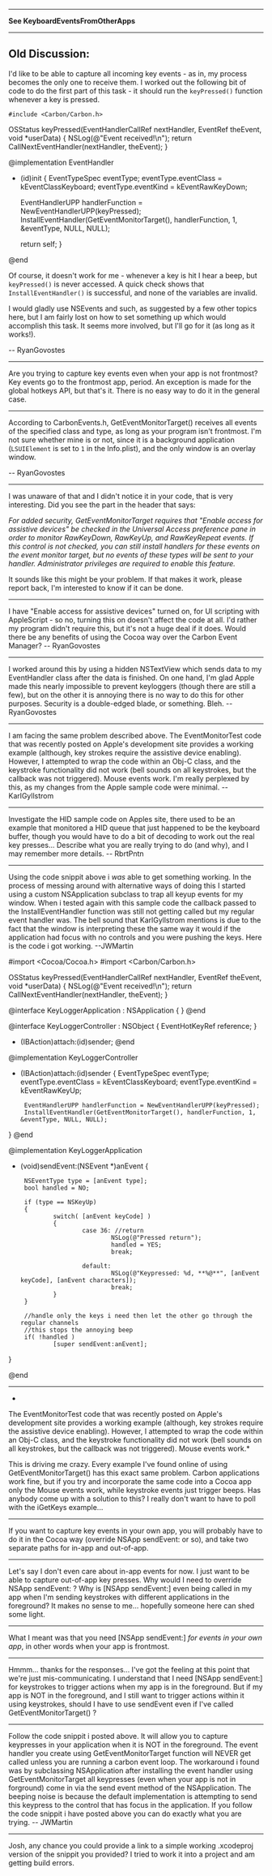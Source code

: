 




----
**See KeyboardEventsFromOtherApps**



----
**Old Discussion:**
----


I'd like to be able to capture all incoming key events - as in, my process becomes the only one to receive them. I worked out the following bit of code to do the first part of this task - it should run the <code>keyPressed()</code> function whenever a key is pressed.

    #include <Carbon/Carbon.h>

OSStatus keyPressed(EventHandlerCallRef nextHandler, EventRef theEvent, void *userData) {
	NSLog(@"Event received!\n");
	return CallNextEventHandler(nextHandler, theEvent);
}

@implementation EventHandler

- (id)init {
	EventTypeSpec eventType;
	eventType.eventClass = kEventClassKeyboard;
	eventType.eventKind = kEventRawKeyDown;
    
	EventHandlerUPP handlerFunction = NewEventHandlerUPP(keyPressed);
	InstallEventHandler(GetEventMonitorTarget(), handlerFunction, 1,
                                                  &eventType, NULL, NULL);
	
	return self;
}

@end

Of course, it doesn't work for me - whenever a key is hit I hear a beep, but <code>keyPressed()</code> is never accessed. A quick check shows that <code>InstallEventHandler()</code> is successful, and none of the variables are invalid.

I would gladly use NSEvent<nowiki/>s and such, as suggested by a few other topics here, but I am fairly lost on how to set something up which would accomplish this task. It seems more involved, but I'll go for it (as long as it works!).

-- RyanGovostes

----

Are you trying to capture key events even when your app is not frontmost? Key events go to the frontmost app, period. An exception is made for the global hotkeys API, but that's it. There is no easy way to do it in the general case.

----

According to CarbonEvents.h, GetEventMonitorTarget() receives all events of the specified class and type, as long as your program isn't frontmost. I'm not sure whether mine is or not, since it is a background application (<code>LSUIElement</code> is set to <code>1</code> in the Info.plist), and the only window is an overlay window.

-- RyanGovostes

----

I was unaware of that and I didn't notice it in your code, that is very interesting. Did you see the part in the header that says:

*For added security, GetEventMonitorTarget requires that "Enable
access for assistive devices" be checked in the Universal Access
preference pane in order to monitor RawKeyDown, RawKeyUp, and
RawKeyRepeat events. If this control is not checked, you can
still install handlers for these events on the event monitor
target, but no events of these types will be sent to your
handler. Administrator privileges are required to enable this
feature.*

It sounds like this might be your problem. If that makes it work, please report back, I'm interested to know if it can be done.

----

I have "Enable access for assistive devices" turned on, for UI scripting with AppleScript - so no, turning this on doesn't affect the code at all. I'd rather my program didn't require this, but it's not a huge deal if it does. Would there be any benefits of using the Cocoa way over the Carbon Event Manager? -- RyanGovostes

----

I worked around this by using a hidden NSTextView which sends data to my EventHandler class after the data is finished. On one hand, I'm glad Apple made this nearly impossible to prevent keyloggers (though there are still a few), but on the other it is annoying there is no way to do this for other purposes. Security is a double-edged blade, or something. Bleh. -- RyanGovostes

----

I am facing the same problem described above.  The EventMonitorTest code that was recently posted on Apple's development site provides a working example (although, key strokes require the assistive device enabling).  However, I attempted to wrap the code within an Obj-C class, and the keystroke functionality did not work (bell sounds on all keystrokes, but the callback was not triggered).  Mouse events work.  I'm really perplexed by this, as my changes from the Apple sample code were minimal.  --KarlGyllstrom

----

Investigate the HID sample code on Apples site, there used to be an example that monitored a HID queue that just happened to be the keyboard buffer, though you would have to do a bit of decoding to work out the real key presses... Describe what you are really trying to do (and why), and I may remember more details.  -- RbrtPntn

----

Using the code snippit above i *was* able to get something working.  In the process of messing around with alternative ways of doing this I started using a custom NSApplication subclass to trap all keyup events for my window.  When i tested again with this sample code the callback passed to the InstallEventHandler function was still not getting called but my regular event handler was.  The bell sound that KarlGyllstrom mentions is due to the fact that the window is interpreting these the same way it would if the application had focus with no controls and you were pushing the keys.  Here is the code i got working. --JWMartin

    
#import <Cocoa/Cocoa.h>
#import <Carbon/Carbon.h>

OSStatus keyPressed(EventHandlerCallRef nextHandler, EventRef theEvent, void *userData) {
       NSLog(@"Event received!\n");
       return CallNextEventHandler(nextHandler, theEvent);
}

@interface KeyLoggerApplication : NSApplication
{
}
@end

@interface KeyLoggerController : NSObject
{
       EventHotKeyRef reference;
}
- (IBAction)attach:(id)sender;
@end

@implementation KeyLoggerController


- (IBAction)attach:(id)sender
{
       EventTypeSpec eventType;
       eventType.eventClass = kEventClassKeyboard;
       eventType.eventKind = kEventRawKeyUp;

       EventHandlerUPP handlerFunction = NewEventHandlerUPP(keyPressed);
       InstallEventHandler(GetEventMonitorTarget(), handlerFunction, 1, &eventType, NULL, NULL);
}
@end

@implementation KeyLoggerApplication

- (void)sendEvent:(NSEvent *)anEvent {

       NSEventType type = [anEvent type];
       bool handled = NO;

       if (type == NSKeyUp)
       {
               switch( [anEvent keyCode] )
               {
                       case 36: //return
                               NSLog(@"Pressed return");
                               handled = YES;
                               break;

                       default:
                               NSLog(@"Keypressed: %d, **%@**", [anEvent keyCode], [anEvent characters]);
                               break;
               }
       }

       //handle only the keys i need then let the other go through the regular channels
       //this stops the annoying beep
       if( !handled )
               [super sendEvent:anEvent];
}

@end

----
*
The EventMonitorTest code that was recently posted on Apple's development site provides a working example (although, key strokes require the assistive device enabling). However, I attempted to wrap the code within an Obj-C class, and the keystroke functionality did not work (bell sounds on all keystrokes, but the callback was not triggered). Mouse events work.*

This is driving me crazy. Every example I've found online of using GetEventMonitorTarget() has this exact same problem. Carbon applications work fine, but if you try and incorporate
the same code into a Cocoa app only the Mouse events work, while keystroke events just trigger beeps. Has anybody come up with a solution to this? I really don't want to have to poll with the iGetKeys example...

----
If you want to capture key events in your own app, you will probably have to do it in the Cocoa way (override NSApp sendEvent: or so), and take two separate paths for in-app and out-of-app.

----
Let's say I don't even care about in-app events for now. I just want to be able to capture out-of-app key presses. Why would I need to override NSApp sendEvent: ? Why is [NSApp sendEvent:] even being called in my app when I'm sending keystrokes with different applications in the foreground? It makes no sense to me... hopefully someone here can shed some light.

----

What I meant was that you need [NSApp sendEvent:] *for events in your own app*, in other words when your app is frontmost.

----
Hmmm... thanks for the responses... I've got the feeling at this point that we're just mis-communicating. I understand that I need [NSApp sendEvent:] for keystrokes to trigger actions when my app is in the foreground. But if my app is NOT in the foreground, and I still want to trigger actions within it using keystrokes, should I have to use sendEvent even if I've called GetEventMonitorTarget() ?

----
Follow the code snippit i posted above.  It will allow you to capture keypresses in your application when it is NOT in the foreground.  The event handler you create using GetEventMonitorTarget function will NEVER get called unless you are running a carbon event loop.  The workaround i found was by subclassing NSApplication after installing the event handler using GetEventMonitorTarget all keypresses (even when your app is not in forground) come in via the send event method of the NSApplication.  The beeping noise is because the default implementation is attempting to send this keypress to the control that has focus in the application.  If you follow the code snippit i have posted above you can do exactly what you are trying.  -- JWMartin

----
Josh, any chance you could provide a link to a simple working .xcodeproj version of the snippit you provided?  I tried to work it into a project and am getting build errors.
